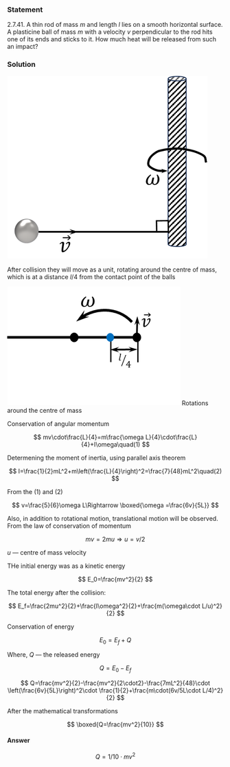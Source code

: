 ###  Statement

$2.7.41.$ A thin rod of mass $m$ and length $l$ lies on a smooth horizontal surface. A plasticine ball of mass $m$ with a velocity $v$ perpendicular to the rod hits one of its ends and sticks to it. How much heat will be released from such an impact?

### Solution

![ Collision of a ball with a rod |466x424, 39%](../../img/2.7.41/2.7.41_1.png)

After collision they will move as a unit, rotating around the centre of mass, which is at a distance $l/4$ from the contact point of the balls

![ Rotations around the centre of mass |403x276, 39%](../../img/2.7.41/2.7.41_2.png)  Rotations around the centre of mass

Conservation of angular momentum

$$
mv\cdot\frac{L}{4}=m\frac{\omega L}{4}\cdot\frac{L}{4}+I\omega\quad(1)
$$

Determening the moment of inertia, using parallel axis theorem

$$
I=\frac{1}{2}mL^2+m\left(\frac{L}{4}\right)^2=\frac{7}{48}mL^2\quad(2)
$$

From the $(1)$ and $(2)$

$$
v=\frac{5}{6}\omega L\Rightarrow \boxed{\omega =\frac{6v}{5L}}
$$

Also, in addition to rotational motion, translational motion will be observed. From the law of conservation of momentum

$$
mv=2mu\Rightarrow u=v/2
$$

$u$ — centre of mass velocity

THe initial energy was as a kinetic energy

$$
E_0=\frac{mv^2}{2}
$$

The total energy after the collision:

$$
E_f=\frac{2mu^2}{2}+\frac{I\omega^2}{2}+\frac{m(\omega\cdot L/u)^2}{2}
$$

Conservation of energy

$$
E_0=E_f+Q
$$

Where, $Q$ — the released energy

$$
Q=E_0-E_f
$$

$$
Q=\frac{mv^2}{2}-\frac{mv^2}{2\cdot2}-\frac{7mL^2}{48}\cdot \left(\frac{6v}{5L}\right)^2\cdot \frac{1}{2}+\frac{m\cdot(6v/5L\cdot L/4)^2}{2}
$$

After the mathematical transformations

$$
\boxed{Q=\frac{mv^2}{10}}
$$

#### Answer

$$
Q=1/10\cdot mv^2
$$